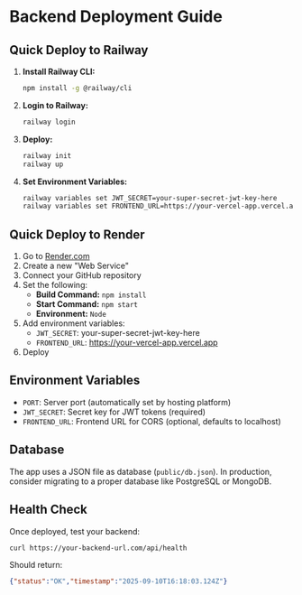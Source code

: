 # Backend Deployment Guide

## Quick Deploy to Railway

1. **Install Railway CLI:**
   ```bash
   npm install -g @railway/cli
   ```

2. **Login to Railway:**
   ```bash
   railway login
   ```

3. **Deploy:**
   ```bash
   railway init
   railway up
   ```

4. **Set Environment Variables:**
   ```bash
   railway variables set JWT_SECRET=your-super-secret-jwt-key-here
   railway variables set FRONTEND_URL=https://your-vercel-app.vercel.app
   ```

## Quick Deploy to Render

1. Go to [Render.com](https://render.com)
2. Create a new "Web Service"
3. Connect your GitHub repository
4. Set the following:
   - **Build Command:** `npm install`
   - **Start Command:** `npm start`
   - **Environment:** `Node`
5. Add environment variables:
   - `JWT_SECRET`: your-super-secret-jwt-key-here
   - `FRONTEND_URL`: https://your-vercel-app.vercel.app
6. Deploy

## Environment Variables

- `PORT`: Server port (automatically set by hosting platform)
- `JWT_SECRET`: Secret key for JWT tokens (required)
- `FRONTEND_URL`: Frontend URL for CORS (optional, defaults to localhost)

## Database

The app uses a JSON file as database (`public/db.json`). In production, consider migrating to a proper database like PostgreSQL or MongoDB.

## Health Check

Once deployed, test your backend:
```bash
curl https://your-backend-url.com/api/health
```

Should return:
```json
{"status":"OK","timestamp":"2025-09-10T16:18:03.124Z"}
```